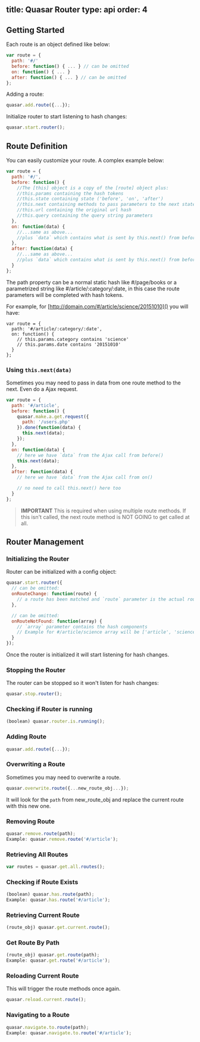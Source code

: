 title: Quasar Router
type: api
order: 4
---

## Getting Started
Each route is an object defined like below:
``` js
var route = {
  path: '#/'
  before: function() { ... } // can be omitted
  on: function() { ... }
  after: function() { ... } // can be omitted
};
```
Adding a route:
``` js
quasar.add.route({...});
```
Initialize router to start listening to hash changes:
``` js
quasar.start.router();
```

## Route Definition
You can easily customize your route. A complex example below:
``` js
var route = {
  path: '#/',
  before: function() {
    //The [this] object is a copy of the [route] object plus:
    //this.params containing the hash tokens
    //this.state containing state ('before', 'on', 'after')
    //this.next containing methods to pass parameters to the next state
    //this.url containing the original url hash
    //this.query containing the query string parameters
  },
  on: function(data) {
    //...same as above...
    //plus `data` which contains what is sent by this.next() from before()
  },
  after: function(data) {
    //...same as above...
    //plus `data` which contains what is sent by this.next() from before() OR on()
  }
};
```
The path property can be a normal static hash like #/page/books or a parametrized string like #/article/:category/:date, in this case the route parameters will be completed with hash tokens.

For example, for [http://domain.com/#/article/science/20151010]() you will have:
```
var route = {
  path: '#/article/:category/:date',
  on: function() {
    // this.params.category contains 'science'
    // this.params.date contains '20151010'
  }
};
```

### Using `this.next(data)`
Sometimes you may need to pass in data from one route method to the next. Even do a Ajax request.
``` js
var route = {
  path: '#/article',
  before: function() {
    quasar.make.a.get.request({
      path: '/users.php'
    }).done(function(data) {
      this.next(data);
    });
  },
  on: function(data) {
    // here we have `data` from the Ajax call from before()
    this.next(data);
  },
  after: function(data) {
    // here we have `data` from the Ajax call from on()

    // no need to call this.next() here too
  }
};
```
> **IMPORTANT**
> This is required when using multiple route methods. If this isn't called, the next route method is NOT GOING to get called at all.

## Router Management

### Initializing the Router
Router can be initialized with a config object:
``` js
quasar.start.router({
  // can be omitted:
  onRouteChange: function(route) {
    // a route has been matched and `route` parameter is the actual route object
  },

  // can be omitted:
  onRouteNotFound: function(array) {
    // `array` parameter contains the hash components
    // Example for #/article/science array will be ['article', 'science']
  }
});
```
Once the router is initialized it will start listening for hash changes.

### Stopping the Router
The router can be stopped so it won't listen for hash changes:
``` js
quasar.stop.router();
```

### Checking if Router is running
``` js
(boolean) quasar.router.is.running();
```

### Adding Route
``` js
quasar.add.route({...});
```

### Overwriting a Route
Sometimes you may need to overwrite a route.
``` js
quasar.overwrite.route({...new_route_obj...});
```
It will look for the `path` from new_route_obj and replace the current route with this new one.

### Removing Route
``` js
quasar.remove.route(path);
Example: quasar.remove.route('#/article');
```

### Retrieving All Routes
``` js
var routes = quasar.get.all.routes();
```

### Checking if Route Exists
``` js
(boolean) quasar.has.route(path);
Example: quasar.has.route('#/article');
```

### Retrieving Current Route
``` js
(route_obj) quasar.get.current.route();
```

### Get Route By Path
``` js
(route_obj) quasar.get.route(path);
Example: quasar.get.route('#/article');
```

### Reloading Current Route
This will trigger the route methods once again.
``` js
quasar.reload.current.route();
```

### Navigating to a Route
``` js
quasar.navigate.to.route(path);
Example: quasar.navigate.to.route('#/article');
```
